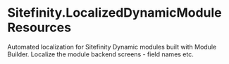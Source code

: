 # Sitefinity.LocalizedDynamicModuleResources
Automated localization for Sitefinity Dynamic modules built with Module Builder. Localize the module backend screens - field names etc.
